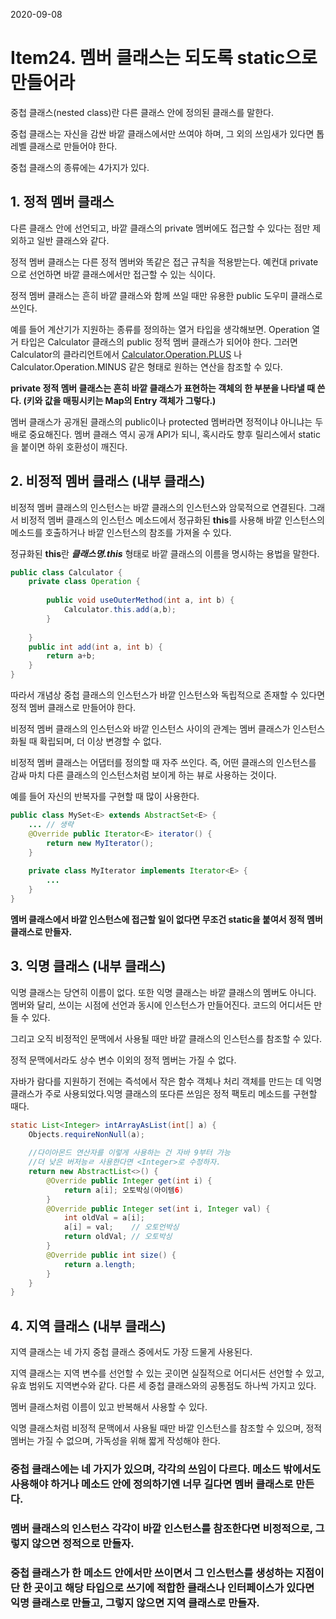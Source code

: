 2020-09-08

# Item24. 멤버 클래스는 되도록 static으로 만들어라

중첩 클래스(nested class)란 다른 클래스 안에 정의된 클래스를 말한다. 

중첩 클래스는 자신을 감싼 바깥 클래스에서만 쓰여야 하며, 그 외의 쓰임새가 있다면 톱 레벨 클래스로 만들어야 한다. 

중첩 클래스의 종류에는 4가지가 있다.

## 1. 정적 멤버 클래스

다른 클래스 안에 선언되고, 바깥 클래스의 private 멤버에도 접근할 수 있다는 점만 제외하고 일반 클래스와 같다. 

정적 멤버 클래스는 다른 정적 멤버와 똑같은 접근 규칙을 적용받는다. 예컨대 private으로 선언하면 바깥 클래스에서만 접근할 수 있는 식이다. 

정적 멤버 클래스는 흔히 바깥 클래스와 함께 쓰일 때만 유용한 public 도우미 클래스로 쓰인다.

예를 들어 계산기가 지원하는 종류를 정의하는 열거 타입을 생각해보면. Operation 열거 타입은 Calculator 클래스의 public 정적 멤버 클래스가 되어야 한다. 그러면 Calculator의 클라리언트에서 [Calculator.Operation.PLUS](http://calculator.Operation.PLUS) 나 Calculator.Operation.MINUS 같은 형태로 원하는 연산을 참조할 수 있다. 

**private 정적 멤버 클래스는 흔히 바깥 클래스가 표현하는 객체의 한 부분을 나타낼 때 쓴다. (키와 값을 매핑시키는 Map의 Entry 객체가 그렇다.)**

멤버 클래스가 공개된 클래스의 public이나 protected 멤버라면 정적이냐 아니냐는 두 배로 중요해진다. 멤버 클래스 역시 공개 API가 되니, 혹시라도 향후 릴리스에서 static을 붙이면 하위 호환성이 깨진다. 

## 2. 비정적 멤버 클래스 (내부 클래스)

비정적 멤버 클래스의 인스턴스는 바깥 클래스의 인스턴스와 암묵적으로 연결된다. 그래서 비정적 멤버 클래스의 인스턴스 메소드에서 정규화된 **this**를 사용해 바깥 인스턴스의 메소드를 호출하거나 바깥 인스턴스의 참조를 가져올 수 있다. 

정규화된 **this**란 ***클래스명.this*** 형태로 바깥 클래스의 이름을 명시하는 용법을 말한다. 

```java
public class Calculator {
    private class Operation {
        
        public void useOuterMethod(int a, int b) {
            Calculator.this.add(a,b);
        }
        
    }
    public int add(int a, int b) {
        return a+b;
    }
}
```

따라서 개념상 중첩 클래스의 인스턴스가 바깥 인스턴스와 독립적으로 존재할 수 있다면 정적 멤버 클래스로 만들어야 한다. 

비정적 멤버 클래스의 인스턴스와 바깥 인스턴스 사이의 관계는 멤버 클래스가 인스턴스화될 때 확립되며, 더 이상 변경할 수 없다. 

비정적 멤버 클래스는 어댑터를 정의할 때 자주 쓰인다. 즉, 어떤 클래스의 인스턴스를 감싸 마치 다른 클래스의 인스턴스처럼 보이게 하는 뷰로 사용하는 것이다. 

예를 들어 자신의 반복자를 구현할 때 많이 사용한다. 

```java
public class MySet<E> extends AbstractSet<E> {
	... // 생략
	@Override public Iterator<E> iterator() {
		return new MyIterator();
	}
	
	private class MyIterator implements Iterator<E> {
		...
	}
}
```

**멤버 클래스에서 바깥 인스턴스에 접근할 일이 없다면 무조건 static을 붙여서 정적 멤버 클래스로 만들자.** 

## 3. 익명 클래스 (내부 클래스)

익명 클래스는 당연히 이름이 없다. 또한 익명 클래스는 바깥 클래스의 멤버도 아니다. 멤버와 달리, 쓰이는 시점에 선언과 동시에 인스턴스가 만들어진다. 코드의 어디서든 만들 수 있다. 

그리고 오직 비정적인 문맥에서 사용될 때만 바깥 클래스의 인스턴스를 참조할 수 있다. 

정적 문맥에서라도 상수 변수 이외의 정적 멤버는 가질 수 없다. 

자바가 람다를 지원하기 전에는 즉석에서 작은 함수 객체나 처리 객체를 만드는 데 익명 클래스가 주로 사용되었다.익명 클래스의 또다른 쓰임은 정적 팩토리 메소드를 구현할 때다. 

```java
static List<Integer> intArrayAsList(int[] a) {
	Objects.requireNonNull(a);
	
	//다이아몬드 연산자를 이렇게 사용하는 건 자바 9부터 가능
	//더 낮은 버저능ㄹ 사용한다면 <Integer>로 수정하자. 
	return new AbstractList<>() {
		@Override public Integer get(int i) {
			return a[i]; 오토박싱(아이템6)
		}
		@Override public Integer set(int i, Integer val) {
			int oldVal = a[i];
			a[i] = val;    // 오토언박싱
			return oldVal; // 오토박싱
		}
		@Override public int size() {
			return a.length;
		}
	}
}
```

## 4. 지역 클래스 (내부 클래스)

지역 클래스는 네 가지 중첩 클래스 중에서도 가장 드물게 사용된다. 

지역 클래스는 지역 변수를 선언할 수 있는 곳이면 실질적으로 어디서든 선언할 수 있고, 유효 범위도 지역변수와 같다. 다른 세 중첩 클래스와의 공통점도 하나씩 가지고 있다. 

멤버 클래스처럼 이름이 있고 반복해서 사용할 수 있다. 

익명 클래스처럼 비정적 문맥에서 사용될 때만 바깥 인스턴스를 참조할 수 있으며, 정적 멤버는 가질 수 없으며, 가독성을 위해 짧게 작성해야 한다.

### 중첩 클래스에는 네 가지가 있으며, 각각의 쓰임이 다르다. 메소드 밖에서도 사용해야 하거나 메소드 안에 정의하기엔 너무 길다면 멤버 클래스로 만든다.

### 멤버 클래스의 인스턴스 각각이 바깥 인스턴스를 참조한다면 비정적으로, 그렇지 않으면 정적으로 만들자.

### 중첩 클래스가 한 메소드 안에서만 쓰이면서 그 인스턴스를 생성하는 지점이 단 한 곳이고 해당 타입으로 쓰기에 적합한 클래스나 인터페이스가 있다면 익명 클래스로 만들고, 그렇지 않으면 지역 클래스로 만들자.